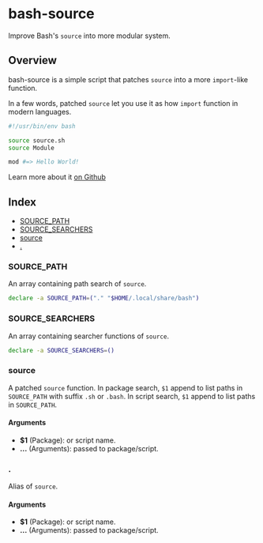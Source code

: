 # bash-source

Improve Bash's `source` into more modular system.

## Overview

bash-source is a simple script that patches `source` into a more `import`-like function.

In a few words, patched `source` let you use it as how `import` function in modern languages.
```bash
#!/usr/bin/env bash

source source.sh
source Module

mod #=> Hello World!
```

Learn more about it [on Github](https://github.com/UrNightmaree/bash-source)

## Index

* [SOURCE_PATH](#source_path)
* [SOURCE_SEARCHERS](#source_searchers)
* [source](#source)
* [.](#)

### SOURCE_PATH

An array containing path search of `source`.
```bash
declare -a SOURCE_PATH=("." "$HOME/.local/share/bash")
```

### SOURCE_SEARCHERS
 An array containing searcher functions of `source`.
 ```bash
 declare -a SOURCE_SEARCHERS=()
 ```

### source

A patched `source` function. In package search, `$1` append to list paths in `SOURCE_PATH` with suffix `.sh` or `.bash`. In script search, `$1` append to list paths in `SOURCE_PATH`.

#### Arguments

* **$1** (Package): or script name.
* **...** (Arguments): passed to package/script.

### .

Alias of `source`.

#### Arguments

* **$1** (Package): or script name.
* **...** (Arguments): passed to package/script.

